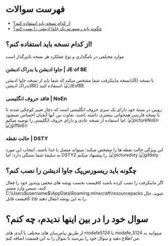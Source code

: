# فهرست سوالات
- [از کدام نسخه باید استفاده کنم؟](https://github.com/modafe5124/Rooyin-in-minecraft/blob/main/Guide.md#%D8%A7%D8%B2-%DA%A9%D8%AF%D8%A7%D9%85-%D9%86%D8%B3%D8%AE%D9%87-%D8%A8%D8%A7%DB%8C%D8%AF-%D8%A7%D8%B3%D8%AA%D9%81%D8%A7%D8%AF%D9%87-%DA%A9%D9%86%D9%85)
- [چگونه باید ریسورس‌پک جاوا ادیشن را نصب کنم؟](https://github.com/modafe5124/Rooyin-in-minecraft/blob/main/Guide.md#%DA%86%DA%AF%D9%88%D9%86%D9%87-%D8%A8%D8%A7%DB%8C%D8%AF-%D8%B1%DB%8C%D8%B3%D9%88%D8%B1%D8%B3%D9%BE%DA%A9-%D8%AC%D8%A7%D9%88%D8%A7-%D8%A7%D8%AF%DB%8C%D8%B4%D9%86-%D8%B1%D8%A7-%D9%86%D8%B5%D8%A8-%DA%A9%D9%86%D9%85)


## از کدام نسخه باید استفاده کنم؟!
موارد مختلفی در نامگذاری و نوع عملکرد هر نسخه تاثیرگذار است
### جاوا ادیشن یا بدراک ادیشن | JE of BE
نسخه ماینکرفت شما مشخص میکند که شما باید از نسخه جاوا ادیشن(JE) یا نسخه بدراک ادیشن(BE) استفاده کنید.
![JEofBE](https://github.com/modafe5124/Rooyin-in-minecraft/assets/100155793/12d6e77e-63ce-4004-ba86-d441e2025c36)
### فاقد حروف انگلیسی | NoEn
رویین در بستۀ خود دارای یک سری حروف انگلیسی است که دچار تغییر کوچکی شدند تا با نسخه فارسی همخوانی بیشتری داشته باشند. تفاوت بین آنها آنچنان احساس نمیشود اما استفاده از نسخه عادی و دارای حروف انگلیسی را توصیه میکنم.
![pictureNoEn](https://github.com/modafe5124/Rooyin-in-minecraft/assets/100155793/ddaaed3a-b2e1-4a4c-9c71-cf3297d5effb)
![gifNoEn](https://github.com/modafe5124/Rooyin-in-minecraft/assets/100155793/833b5cb5-8e0e-4f28-b4fb-a21725b321de)
### حالت نقطه | DSTY
این ویژگی حالت نقطه ها را مشخص میکند؛ میتواند متصل یا جدا باشند. انتخاب این مورد به سلیقۀ شما بستگی دارد؛ اما DSTY2 را پیشنهاد میکنم.
![picturedsty](https://github.com/modafe5124/Rooyin-in-minecraft/assets/100155793/36f408a0-f29d-4397-b1c3-197430617ef9)
![gifdsty](https://github.com/modafe5124/Rooyin-in-minecraft/assets/100155793/dbde8ca0-2502-4b1f-a44c-b4d691ceae64)
## چگونه باید ریسورس‌پک جاوا ادیشن را نصب کنم؟
اگر ماینکرفت را نصب کرده باشید کافیست نخست پوشه های مخفی ویندوز خود را فعال کنید، سپس وارد مسیر C:\Users\$username$\AppData\Roaming\.minecraft\resourcepacks شوید. حال کافیست فایل zip را به این پوشه انتقال دهید.

# سوال خود را در بین اینها ندیدم، چه کنم؟
از طریق پیامرسان های مختلف با آیدی های modafe5124 یا modafe_5124 میتوانید به من اطلاع دهید و سوال خود را بپرسید تا سوال را به این قسمت اضافه کنم.
